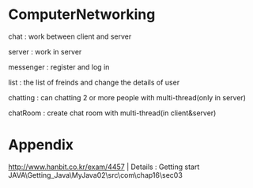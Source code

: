 # ComputerNetworking

chat : work between client and server

server : work in server

messenger : register and log in

list : the list of freinds and change the details of user

chatting : can chatting 2 or more people with multi-thread(only in server)

chatRoom : create chat room with multi-thread(in client&server)


# Appendix
http://www.hanbit.co.kr/exam/4457  |  Details : Getting start JAVA\Getting_Java\MyJava02\src\com\chap16\sec03
